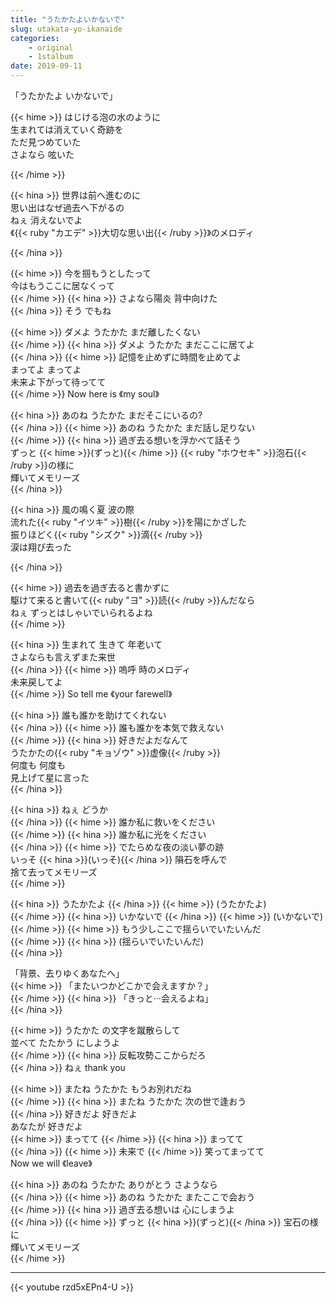 ```yaml
---
title: "うたかたよいかないで"
slug: utakata-yo-ikanaide
categories:
    - original
    - 1stalbum
date: 2019-09-11
---
```


「うたかたよ いかないで」

{{< hime >}}
はじける泡の水のように  
生まれては消えていく奇跡を  
ただ見つめていた  
さよなら 呟いた  

{{< /hime >}}

{{< hina >}}
世界は前へ進むのに  
思い出はなぜ過去へ下がるの  
ねぇ 消えないでよ  
《{{< ruby "カエデ" >}}⼤切な思い出{{< /ruby >}}》のメロディ  

{{< /hina >}}

{{< hime >}}
今を掴もうとしたって  
今はもうここに居なくって  
{{< /hime >}}
{{< hina >}}
さよなら陽炎 背中向けた  
{{< /hina >}}
そう でもね  

{{< hime >}}
ダメよ うたかた まだ離したくない  
{{< /hime >}}
{{< hina >}}
ダメよ うたかた まだここに居てよ  
{{< /hina >}}
{{< hime >}}
記憶を止めずに時間を止めてよ  
まってよ まってよ  
未来よ下がって待ってて  
{{< /hime >}}
Now here is 《my soul》  

{{< hina >}}
あのね うたかた まだそこにいるの?  
{{< /hina >}}
{{< hime >}}
あのね うたかた まだ話し足りない  
{{< /hime >}}
{{< hina >}}
過ぎ去る想いを浮かべて話そう  
ずっと {{< hime >}}(ずっと){{< /hime >}} {{< ruby "ホウセキ" >}}泡石{{< /ruby >}}の様に  
輝いてメモリーズ  
{{< /hina >}}

{{< hina >}}
風の鳴く夏 波の際  
流れた{{< ruby "イツキ" >}}樹{{< /ruby >}}を陽にかざした  
振りほどく{{< ruby "シズク" >}}滴{{< /ruby >}}  
涙は翔び去った  

{{< /hina >}}

{{< hime >}}
過去を過ぎ去ると書かずに  
駆けて来ると書いて{{< ruby "ヨ" >}}読{{< /ruby >}}んだなら  
ねぇ ずっとはしゃいでいられるよね  
{{< /hime >}}

{{< hina >}}
生まれて 生きて 年老いて  
さよならも言えずまた来世  
{{< /hina >}}
{{< hime >}}
嗚呼 時のメロディ  
未来戻してよ  
{{< /hime >}}
So tell me 《your farewell》  

{{< hina >}}
誰も誰かを助けてくれない  
{{< /hina >}}
{{< hime >}}
誰も誰かを本気で救えない  
{{< /hime >}}
{{< hina >}}
好きだよだなんて  
うたかたの{{< ruby "キョゾウ" >}}虚像{{< /ruby >}}  
何度も 何度も  
見上げて星に言った  
{{< /hina >}}

{{< hina >}}
ねぇ どうか  
{{< /hina >}}
{{< hime >}}
誰か私に救いをください  
{{< /hime >}}
{{< hina >}}
誰か私に光をください  
{{< /hina >}}
{{< hime >}}
でたらめな夜の淡い夢の跡  
いっそ {{< hina >}}(いっそ){{< /hina >}} 隕石を呼んで  
捨て去ってメモリーズ  
{{< /hime >}}

{{< hina >}}
うたかたよ 
{{< /hina >}}
{{< hime >}}
(うたかたよ)  
{{< /hime >}}
{{< hina >}}
いかないで 
{{< /hina >}}
{{< hime >}}
(いかないで)  
{{< /hime >}}
{{< hime >}}
もう少しここで揺らいでいたいんだ  
{{< /hime >}}
{{< hina >}}
(揺らいでいたいんだ)  
{{< /hina >}}

「背景、去りゆくあなたへ」  
{{< hime >}}
「またいつかどこかで会えますか？」  
{{< /hime >}}
{{< hina >}}
「きっと‧‧‧会えるよね」  
{{< /hina >}}

{{< hime >}}
うたかた の文字を蹴散らして  
並べて たたかう にしようよ  
{{< /hime >}}
{{< hina >}}
反転攻勢ここからだろ  
{{< /hina >}}
ねぇ thank you  

{{< hime >}}
またね うたかた もうお別れだね  
{{< /hime >}}
{{< hina >}}
またね うたかた 次の世で逢おう  
{{< /hina >}}
好きだよ 好きだよ  
あなたが 好きだよ  
{{< hime >}}
まってて 
{{< /hime >}}
{{< hina >}}
まってて  
{{< /hina >}}
{{< hime >}}
未来で
{{< /hime >}}
笑ってまってて  
Now we will 《leave》  

{{< hina >}}
あのね うたかた ありがとう さようなら  
{{< /hina >}}
{{< hime >}}
あのね うたかた またここで会おう  
{{< /hime >}}
{{< hina >}}
過ぎ去る想いは 心にしまうよ  
{{< /hina >}}
{{< hime >}}
ずっと {{< hina >}}(ずっと){{< /hina >}} 宝石の様に  
輝いてメモリーズ  
{{< /hime >}}

---

{{< youtube rzd5xEPn4-U >}}